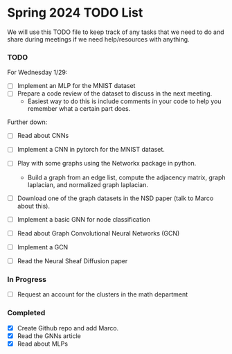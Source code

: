 # Spring 2024 TODO List

We will use this TODO file to keep track of any tasks that we need to do and share during meetings if we need help/resources with anything.

### TODO 

For Wednesday 1/29:
- [ ] Implement an MLP for the MNIST dataset
- [ ] Prepare a code review of the dataset to discuss in the next meeting.
    - Easiest way to do this is include comments in your code 
    to help you remember what a certain part does. 

Further down:
- [ ] Read about CNNs
- [ ] Implement a CNN in pytorch for the MNIST dataset.

- [ ] Play with some graphs using the Networkx package in python.
    - Build a graph from an edge list, compute the adjacency matrix, graph laplacian, and normalized graph laplacian.
- [ ] Download one of the graph datasets in the NSD paper (talk to Marco about this).

- [ ] Implement a basic GNN for node classification
- [ ] Read about Graph Convolutional Neural Networks (GCN)
- [ ] Implement a GCN

- [ ] Read the Neural Sheaf Diffusion paper


### In Progress
- [ ] Request an account for the clusters in the math department

### Completed

- [x] Create Github repo and add Marco.
- [x] Read the GNNs article
- [x] Read about MLPs
